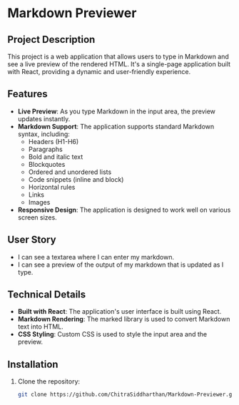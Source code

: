 # Markdown Previewer

## Project Description
This project is a web application that allows users to type in Markdown and see a live preview of the rendered HTML. It's a single-page application built with React, providing a dynamic and user-friendly experience.

## Features
- **Live Preview**: As you type Markdown in the input area, the preview updates instantly.
- **Markdown Support**: The application supports standard Markdown syntax, including:
  - Headers (H1-H6)
  - Paragraphs
  - Bold and italic text
  - Blockquotes
  - Ordered and unordered lists
  - Code snippets (inline and block)
  - Horizontal rules
  - Links
  - Images
- **Responsive Design**: The application is designed to work well on various screen sizes.

## User Story
- I can see a textarea where I can enter my markdown.
- I can see a preview of the output of my markdown that is updated as I type.

## Technical Details
- **Built with React**: The application's user interface is built using React.
- **Markdown Rendering**: The marked library is used to convert Markdown text into HTML.
- **CSS Styling**: Custom CSS is used to style the input area and the preview.

## Installation

1. Clone the repository:
   ```bash
   git clone https://github.com/ChitraSiddharthan/Markdown-Previewer.git
